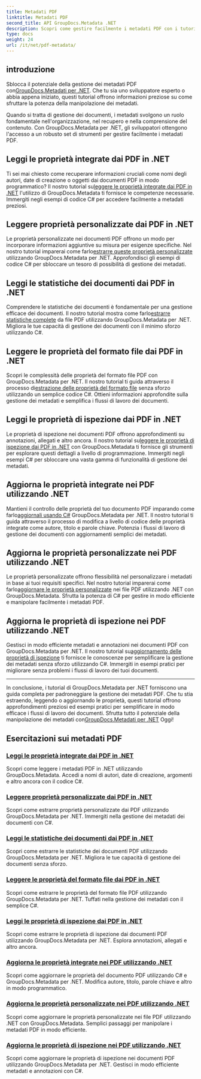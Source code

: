 ```yaml
---
title: Metadati PDF
linktitle: Metadati PDF
second_title: API GroupDocs.Metadata .NET
description: Scopri come gestire facilmente i metadati PDF con i tutorial di GroupDocs.Metadata per .NET. Accedi alle proprietà integrate e personalizzate con il codice C#.
type: docs
weight: 24
url: /it/net/pdf-metadata/
---
```

## introduzione

 Sblocca il potenziale della gestione dei metadati PDF con[GroupDocs.Metadati per .NET](https://www.groupdocs.com/products/metadata/net). Che tu sia uno sviluppatore esperto o abbia appena iniziato, questi tutorial offrono informazioni preziose su come sfruttare la potenza della manipolazione dei metadati.

Quando si tratta di gestione dei documenti, i metadati svolgono un ruolo fondamentale nell'organizzazione, nel recupero e nella comprensione del contenuto. Con GroupDocs.Metadata per .NET, gli sviluppatori ottengono l'accesso a un robusto set di strumenti per gestire facilmente i metadati PDF.

## Leggi le proprietà integrate dai PDF in .NET

 Ti sei mai chiesto come recuperare informazioni cruciali come nomi degli autori, date di creazione o oggetti dai documenti PDF in modo programmatico? Il nostro tutorial su[leggere le proprietà integrate dai PDF in .NET](./read-built-in-properties-pdfs/) l'utilizzo di GroupDocs.Metadata ti fornisce le competenze necessarie. Immergiti negli esempi di codice C# per accedere facilmente a metadati preziosi.


## Leggere proprietà personalizzate dai PDF in .NET

 Le proprietà personalizzate nei documenti PDF offrono un modo per incorporare informazioni aggiuntive su misura per esigenze specifiche. Nel nostro tutorial imparerai come farlo[estrarre queste proprietà personalizzate](./read-custom-properties-pdfs/) utilizzando GroupDocs.Metadata per .NET. Approfondisci gli esempi di codice C# per sbloccare un tesoro di possibilità di gestione dei metadati.


## Leggi le statistiche dei documenti dai PDF in .NET

 Comprendere le statistiche dei documenti è fondamentale per una gestione efficace dei documenti. Il nostro tutorial mostra come farlo[estrarre statistiche complete](./read-document-statistics-pdfs/) da file PDF utilizzando GroupDocs.Metadata per .NET. Migliora le tue capacità di gestione dei documenti con il minimo sforzo utilizzando C#.

## Leggere le proprietà del formato file dai PDF in .NET

Scopri le complessità delle proprietà del formato file PDF con GroupDocs.Metadata per .NET. Il nostro tutorial ti guida attraverso il processo di[estrazione delle proprietà del formato file](./read-file-format-properties-pdfs/) senza sforzo utilizzando un semplice codice C#. Ottieni informazioni approfondite sulla gestione dei metadati e semplifica i flussi di lavoro dei documenti.

## Leggi le proprietà di ispezione dai PDF in .NET

 Le proprietà di ispezione nei documenti PDF offrono approfondimenti su annotazioni, allegati e altro ancora. Il nostro tutorial su[leggere le proprietà di ispezione dai PDF in .NET](./read-inspection-properties-pdfs/) con GroupDocs.Metadata ti fornisce gli strumenti per esplorare questi dettagli a livello di programmazione. Immergiti negli esempi C# per sbloccare una vasta gamma di funzionalità di gestione dei metadati.

## Aggiorna le proprietà integrate nei PDF utilizzando .NET

 Mantieni il controllo delle proprietà del tuo documento PDF imparando come farlo[aggiornali usando C#](./update-built-in-properties-pdfs/) GroupDocs.Metadata per .NET. Il nostro tutorial ti guida attraverso il processo di modifica a livello di codice delle proprietà integrate come autore, titolo e parole chiave. Potenzia i flussi di lavoro di gestione dei documenti con aggiornamenti semplici dei metadati.

## Aggiorna le proprietà personalizzate nei PDF utilizzando .NET

 Le proprietà personalizzate offrono flessibilità nel personalizzare i metadati in base ai tuoi requisiti specifici. Nel nostro tutorial imparerai come farlo[aggiornare le proprietà personalizzate](./update-custom-properties-pdfs/) nei file PDF utilizzando .NET con GroupDocs.Metadata. Sfrutta la potenza di C# per gestire in modo efficiente e manipolare facilmente i metadati PDF.

## Aggiorna le proprietà di ispezione nei PDF utilizzando .NET

 Gestisci in modo efficiente metadati e annotazioni nei documenti PDF con GroupDocs.Metadata per .NET. Il nostro tutorial su[aggiornamento delle proprietà di ispezione](./update-inspection-properties-pdfs/) ti fornisce le conoscenze per semplificare la gestione dei metadati senza sforzo utilizzando C#. Immergiti in esempi pratici per migliorare senza problemi i flussi di lavoro dei tuoi documenti.

----

In conclusione, i tutorial di GroupDocs.Metadata per .NET forniscono una guida completa per padroneggiare la gestione dei metadati PDF. Che tu stia estraendo, leggendo o aggiornando le proprietà, questi tutorial offrono approfondimenti preziosi ed esempi pratici per semplificare in modo efficace i flussi di lavoro dei documenti. Sfrutta tutto il potenziale della manipolazione dei metadati con[GroupDocs.Metadati per .NET](https://www.groupdocs.com/products/metadata/net) Oggi!
## Esercitazioni sui metadati PDF
### [Leggi le proprietà integrate dai PDF in .NET](./read-built-in-properties-pdfs/)
Scopri come leggere i metadati PDF in .NET utilizzando GroupDocs.Metadata. Accedi a nomi di autori, date di creazione, argomenti e altro ancora con il codice C#.
### [Leggere proprietà personalizzate dai PDF in .NET](./read-custom-properties-pdfs/)
Scopri come estrarre proprietà personalizzate dai PDF utilizzando GroupDocs.Metadata per .NET. Immergiti nella gestione dei metadati dei documenti con C#.
### [Leggi le statistiche dei documenti dai PDF in .NET](./read-document-statistics-pdfs/)
Scopri come estrarre le statistiche dei documenti PDF utilizzando GroupDocs.Metadata per .NET. Migliora le tue capacità di gestione dei documenti senza sforzo.
### [Leggere le proprietà del formato file dai PDF in .NET](./read-file-format-properties-pdfs/)
Scopri come estrarre le proprietà del formato file PDF utilizzando GroupDocs.Metadata per .NET. Tuffati nella gestione dei metadati con il semplice C#.
### [Leggi le proprietà di ispezione dai PDF in .NET](./read-inspection-properties-pdfs/)
Scopri come estrarre le proprietà di ispezione dai documenti PDF utilizzando GroupDocs.Metadata per .NET. Esplora annotazioni, allegati e altro ancora.
### [Aggiorna le proprietà integrate nei PDF utilizzando .NET](./update-built-in-properties-pdfs/)
Scopri come aggiornare le proprietà del documento PDF utilizzando C# e GroupDocs.Metadata per .NET. Modifica autore, titolo, parole chiave e altro in modo programmatico.
### [Aggiorna le proprietà personalizzate nei PDF utilizzando .NET](./update-custom-properties-pdfs/)
Scopri come aggiornare le proprietà personalizzate nei file PDF utilizzando .NET con GroupDocs.Metadata. Semplici passaggi per manipolare i metadati PDF in modo efficiente.
### [Aggiorna le proprietà di ispezione nei PDF utilizzando .NET](./update-inspection-properties-pdfs/)
Scopri come aggiornare le proprietà di ispezione nei documenti PDF utilizzando GroupDocs.Metadata per .NET. Gestisci in modo efficiente metadati e annotazioni con C#.